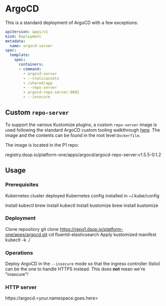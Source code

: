 # ArgoCD

This is a standard deployment of ArgoCD with a few exceptions:



```yaml
apiVersion: apps/v1
kind: Deployment
metadata:
  name: argocd-server
spec:
  template:
    spec:
      containers:
      - command:
        - argocd-server
        - --staticassets
        - /shared/app
        - --repo-server
        - argocd-repo-server:8081
        - --insecure
```

## Custom `repo-server`

To support the various Kustomize plugins, a custom `repo-server` image is used following the standard ArgoCD custom tooling walkthrough [here](https://argoproj.github.io/argo-cd/operator-manual/custom_tools/#byoi-build-your-own-image).  The image and the contents can be found in the root level `Dockerfile`.

The image is located in the P1 repo:

registry.dsop.io/platform-one/apps/argocd/argocd-repo-server:v1.5.5-0.1.2

## Usage

### Prerequisites

Kubernetes cluster deployed
Kubernetes config installed in ~/.kube/config




Install kubectl
brew install kubectl
Install kustomize
brew install kustomize

### Deployment
Clone repository
git clone https://repo1.dsop.io/platform-one/apps/argocd.git
cd fluentd-elasticsearch
Apply kustomized manifest
kubectl -k ./

### Operations

Deploy ArgoCD in the `--insecure` mode so that the ingress controller (Istio) can be the one to handle HTTPS instead.  This does __not__ mean we're "insecure"!

### HTTP server

https://argocd.<your.namespace.goes.here>

